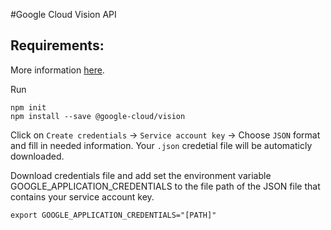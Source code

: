 #Google Cloud Vision API

## Requirements:

More information [here](https://cloud.google.com/vision/docs/face-tutorial).

Run 
```
npm init
npm install --save @google-cloud/vision
```

Click on `Create credentials` -> `Service account key` -> Choose `JSON` format and fill in needed information. Your `.json` credetial file will be automaticly downloaded. 

Download credentials file and add set the environment variable GOOGLE_APPLICATION_CREDENTIALS to the file path of the JSON file that contains your service account key. 
```
export GOOGLE_APPLICATION_CREDENTIALS="[PATH]"
```

 
